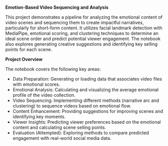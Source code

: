 **Emotion-Based Video Sequencing and Analysis**

This project demonstrates a pipeline for analyzing the emotional content of video scenes and sequencing them to create impactful narratives, particularly for short-form content. It utilizes facial landmark detection with MediaPipe, emotional scoring, and clustering techniques to determine an ideal scene order and predict potential viewer engagement. The notebook also explores generating creative suggestions and identifying key selling points for each scene.

**Project Overview**

The notebook covers the following key areas:

- Data Preparation: Generating or loading data that associates video files with emotional scores.
- Emotional Analysis: Calculating and visualizing the average emotional profile of the video collection.
- Video Sequencing: Implementing different methods (narrative arc and clustering) to sequence videos based on emotional flow.
- Content Enhancement: Providing suggestions for improving scenes and identifying key moments.
- Viewer Insights: Predicting viewer preferences based on the emotional content and calculating scene selling points.
- Evaluation (Attempted): Exploring methods to compare predicted engagement with real-world social media data.
